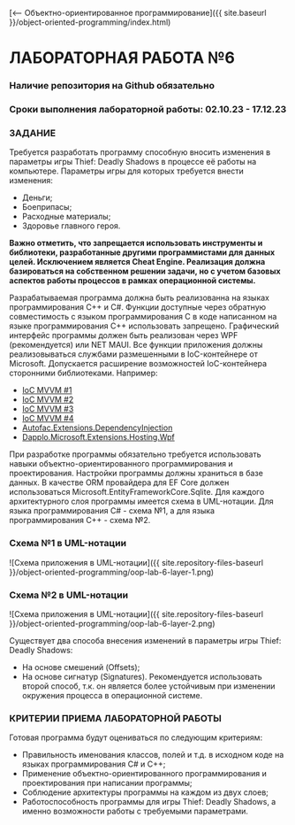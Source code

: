 [⟵ Объектно-ориентированное программирование]({{ site.baseurl }}/object-oriented-programming/index.html)

# **ЛАБОРАТОРНАЯ РАБОТА №6**

### **Наличие репозитория на Github обязательно**

### **Сроки выполнения лабораторной работы: 02.10.23 - 17.12.23**

### **ЗАДАНИЕ**

Требуется разработать программу способную вносить изменения в параметры игры Thief: Deadly Shadows в процессе её работы на компьютере. Параметры игры для которых требуется внести изменения:
*   Деньги;
*   Боеприпасы;
*   Расходные материалы;
*   Здоровье главного героя.

**Важно отметить, что запрещается использовать инструменты и библиотеки, разработанные другими программистами для данных целей. Исключением является Cheat Engine. Реализация должна базироваться на собственном решении задачи, но с учетом базовых аспектов работы процессов в рамках операционной системы.**

Разрабатываемая программа должна быть реализованна на языках программирования C++ и C#. Функции доступные через обратную совместимость с языком программирования С в коде написанном на языке программирования C++ использовать запрещено. Графический интерфейс программы должен быть реализован через WPF (рекомендуется) или NET MAUI. Все функции приложения должны реализовываться службами размешенными в IoC-контейнере от Microsoft. Допускается расширение возможностей IoC-контейнера сторонними библиотеками. Например:
*   [IoC MVVM #1](https://learn.microsoft.com/ru-ru/dotnet/communitytoolkit/mvvm)
*   [IoC MVVM #2](https://learn.microsoft.com/en-us/dotnet/api/microsoft.toolkit.mvvm.dependencyinjection.ioc?view=win-comm-toolkit-dotnet-7.0)
*   [IoC MVVM #3](https://github.com/MicrosoftDocs/CommunityToolkit/blob/main/docs/mvvm/MigratingFromMvvmLight.md)
*   [IoC MVVM #4](https://github.com/CommunityToolkit/dotnet/tree/main)
*   [Autofac.Extensions.DependencyInjection](https://github.com/autofac/Autofac.Extensions.DependencyInjection)
*   [Dapplo.Microsoft.Extensions.Hosting.Wpf](https://github.com/dapplo/Dapplo.Microsoft.Extensions.Hosting)

При разработке программы обязательно требуется использовать навыки объектно-ориентированного программирования и проектирования. Настройки программы должны храниться в базе данных. В качестве ORM провайдера для EF Core должен использоваться Microsoft.EntityFrameworkCore.Sqlite. Для каждого архитектурного слоя программы имеется схема в UML-нотации. Для языка программирования C# - схема №1, а для языка программирования C++ - схема №2.

### **Схема №1 в UML-нотации**

![Схема приложения в UML-нотации]({{ site.repository-files-baseurl }}/object-oriented-programming/oop-lab-6-layer-1.png)

### **Схема №2 в UML-нотации**

![Схема приложения в UML-нотации]({{ site.repository-files-baseurl }}/object-oriented-programming/oop-lab-6-layer-2.png)

Существует два способа внесения изменений в параметры игры Thief: Deadly Shadows:
*   На основе смешений (Offsets);
*   На основе сигнатур (Signatures).
Рекомендуется использовать второй способ, т.к. он является более устойчивым при изменении окружения процесса в операционной системе.

### **КРИТЕРИИ ПРИЕМА ЛАБОРАТОРНОЙ РАБОТЫ**

Готовая программа будут оцениваться по следующим критериям:
*	Правильность именования классов, полей и т.д. в исходном коде на языках программирования C# и C++;
*	Применение объектно-ориентированного программирования и проектирования при написании программы;
*	Соблюдение архитектуры программы на каждом из двух слоев;
*   Работоспособность программы для игры Thief: Deadly Shadows, а именно возможности работы с требуемыми параметрами.
